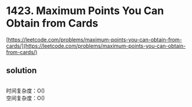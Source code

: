 # 1423. Maximum Points You Can Obtain from Cards

[https://leetcode.com/problems/maximum-points-you-can-obtain-from-cards/](https://leetcode.com/problems/maximum-points-you-can-obtain-from-cards/)

## solution

```python

```

时间复杂度：O() <br>
空间复杂度：O()
